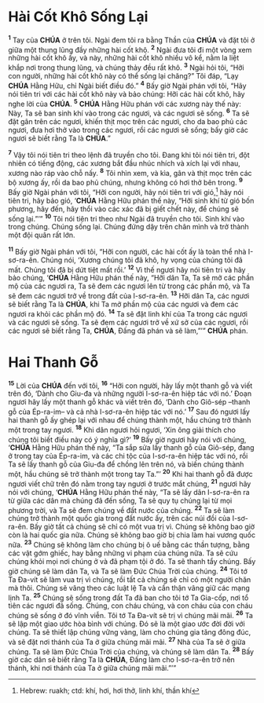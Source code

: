 # Hài Cốt Khô Sống Lại
<sup><b>1</b></sup> Tay của **CHÚA** ở trên tôi. Ngài đem tôi ra bằng Thần của **CHÚA** và đặt tôi ở giữa một thung lũng đầy những hài cốt khô. <sup><b>2</b></sup> Ngài đưa tôi đi một vòng xem những hài cốt khô ấy, và này, những hài cốt khô nhiều vô kể, nằm la liệt khắp nơi trong thung lũng, và chúng thảy đều rất khô. <sup><b>3</b></sup> Ngài hỏi tôi, “Hỡi con người, những hài cốt khô này có thể sống lại chăng?” Tôi đáp, “Lạy **CHÚA** Hằng Hữu, chỉ Ngài biết điều đó.” <sup><b>4</b></sup> Bấy giờ Ngài phán với tôi, “Hãy nói tiên tri với các hài cốt khô này và bảo chúng: Hỡi các hài cốt khô, hãy nghe lời của **CHÚA**. <sup><b>5</b></sup> **CHÚA** Hằng Hữu phán với các xương này thế này: Này, Ta sẽ ban sinh khí vào trong các ngươi, và các ngươi sẽ sống. <sup><b>6</b></sup> Ta sẽ đặt gân trên các ngươi, khiến thịt mọc trên các ngươi, cho da bao phủ các ngươi, đưa hơi thở vào trong các ngươi, rồi các ngươi sẽ sống; bấy giờ các ngươi sẽ biết rằng Ta là **CHÚA**.”

<sup><b>7</b></sup> Vậy tôi nói tiên tri theo lệnh đã truyền cho tôi. Đang khi tôi nói tiên tri, đột nhiên có tiếng động, các xương bắt đầu nhúc nhích và xích lại với nhau, xương nào ráp vào chỗ nấy. <sup><b>8</b></sup> Tôi nhìn xem, và kìa, gân và thịt mọc trên các bộ xương ấy, rồi da bao phủ chúng, nhưng không có hơi thở bên trong. <sup><b>9</b></sup> Bấy giờ Ngài phán với tôi, “Hỡi con người, hãy nói tiên tri với gió,[^1-43cb9993-bfe2-4ce1-88d6-8e298e8aaf88] hãy nói tiên tri, hãy bảo gió, ‘**CHÚA** Hằng Hữu phán thế này, “Hỡi sinh khí từ gió bốn phương, hãy đến, hãy thổi vào các xác đã bị giết chết này, để chúng sẽ sống lại.”’” <sup><b>10</b></sup> Tôi nói tiên tri theo như Ngài đã truyền cho tôi. Sinh khí vào trong chúng. Chúng sống lại. Chúng đứng dậy trên chân mình và trở thành một đội quân rất lớn.

<sup><b>11</b></sup> Bấy giờ Ngài phán với tôi, “Hỡi con người, các hài cốt ấy là toàn thể nhà I-sơ-ra-ên. Chúng nói, ‘Xương chúng tôi đã khô, hy vọng của chúng tôi đã mất. Chúng tôi đã bị dứt tiệt mất rồi.’ <sup><b>12</b></sup> Vì thế ngươi hãy nói tiên tri và hãy bảo chúng, ‘**CHÚA** Hằng Hữu phán thế này, “Hỡi dân Ta, Ta sẽ mở các phần mộ của các ngươi ra, Ta sẽ đem các ngươi lên từ trong các phần mộ, và Ta sẽ đem các ngươi trở về trong đất của I-sơ-ra-ên. <sup><b>13</b></sup> Hỡi dân Ta, các ngươi sẽ biết rằng Ta là **CHÚA**, khi Ta mở phần mộ của các ngươi và đem các ngươi ra khỏi các phần mộ đó. <sup><b>14</b></sup> Ta sẽ đặt linh khí của Ta trong các ngươi và các ngươi sẽ sống. Ta sẽ đem các ngươi trở về xứ sở của các ngươi, rồi các ngươi sẽ biết rằng Ta, **CHÚA**, Đấng đã phán và sẽ làm,”’” **CHÚA** phán.


# Hai Thanh Gỗ
<sup><b>15</b></sup> Lời của **CHÚA** đến với tôi, <sup><b>16</b></sup> “Hỡi con người, hãy lấy một thanh gỗ và viết trên đó, ‘Dành cho Giu-đa và những người I-sơ-ra-ên hiệp tác với nó.’ Đoạn ngươi hãy lấy một thanh gỗ khác và viết trên đó, ‘Dành cho Giô-sép –thanh gỗ của Ép-ra-im– và cả nhà I-sơ-ra-ên hiệp tác với nó.’ <sup><b>17</b></sup> Sau đó ngươi lấy hai thanh gỗ ấy ghép lại với nhau để chúng thành một, hầu chúng trở thành một trong tay ngươi. <sup><b>18</b></sup> Khi dân ngươi hỏi ngươi, ‘Xin ông giải thích cho chúng tôi biết điều này có ý nghĩa gì?’ <sup><b>19</b></sup> Bấy giờ ngươi hãy nói với chúng, ‘**CHÚA** Hằng Hữu phán thế này, “Ta sắp sửa lấy thanh gỗ của Giô-sép, đang ở trong tay của Ép-ra-im, và các chi tộc của I-sơ-ra-ên hiệp tác với nó, rồi Ta sẽ lấy thanh gỗ của Giu-đa để chồng lên trên nó, và biến chúng thành một, hầu chúng sẽ trở thành một trong tay Ta.”’ <sup><b>20</b></sup> Khi hai thanh gỗ đã được ngươi viết chữ trên đó nằm trong tay ngươi ở trước mắt chúng, <sup><b>21</b></sup> ngươi hãy nói với chúng, ‘**CHÚA** Hằng Hữu phán thế này, “Ta sẽ lấy dân I-sơ-ra-ên ra từ giữa các dân mà chúng đã đến sống, Ta sẽ quy tụ chúng lại từ mọi phương trời, và Ta sẽ đem chúng về đất nước của chúng. <sup><b>22</b></sup> Ta sẽ làm chúng trở thành một quốc gia trong đất nước ấy, trên các núi đồi của I-sơ-ra-ên. Bấy giờ tất cả chúng sẽ chỉ có một vua trị vì. Chúng sẽ không bao giờ còn là hai quốc gia nữa. Chúng sẽ không bao giờ bị chia làm hai vương quốc nữa. <sup><b>23</b></sup> Chúng sẽ không làm cho chúng bị ô uế bằng các thần tượng, bằng các vật gớm ghiếc, hay bằng những vi phạm của chúng nữa. Ta sẽ cứu chúng khỏi mọi nơi chúng ở và đã phạm tội ở đó. Ta sẽ thanh tẩy chúng. Bấy giờ chúng sẽ làm dân Ta, và Ta sẽ làm Đức Chúa Trời của chúng. <sup><b>24</b></sup> Tôi tớ Ta Đa-vít sẽ làm vua trị vì chúng, rồi tất cả chúng sẽ chỉ có một người chăn mà thôi. Chúng sẽ vâng theo các luật lệ Ta và cẩn thận vâng giữ các mạng lịnh Ta. <sup><b>25</b></sup> Chúng sẽ sống trong đất Ta đã ban cho tôi tớ Ta Gia-cốp, nơi tổ tiên các ngươi đã sống. Chúng, con cháu chúng, và con cháu của con cháu chúng sẽ sống ở đó vĩnh viễn. Tôi tớ Ta Đa-vít sẽ trị vì chúng mãi mãi. <sup><b>26</b></sup> Ta sẽ lập một giao ước hòa bình với chúng. Đó sẽ là một giao ước đời đời với chúng. Ta sẽ thiết lập chúng vững vàng, làm cho chúng gia tăng đông đúc, và sẽ đặt nơi thánh của Ta ở giữa chúng mãi mãi. <sup><b>27</b></sup> Nhà của Ta sẽ ở giữa chúng. Ta sẽ làm Đức Chúa Trời của chúng, và chúng sẽ làm dân Ta. <sup><b>28</b></sup> Bấy giờ các dân sẽ biết rằng Ta là **CHÚA**, Đấng làm cho I-sơ-ra-ên trở nên thánh, khi nơi thánh của Ta ở giữa chúng mãi mãi.”’”

[^1-43cb9993-bfe2-4ce1-88d6-8e298e8aaf88]: Hebrew: ruakh; ctd: khí, hơi, hơi thở, linh khí, thần khí